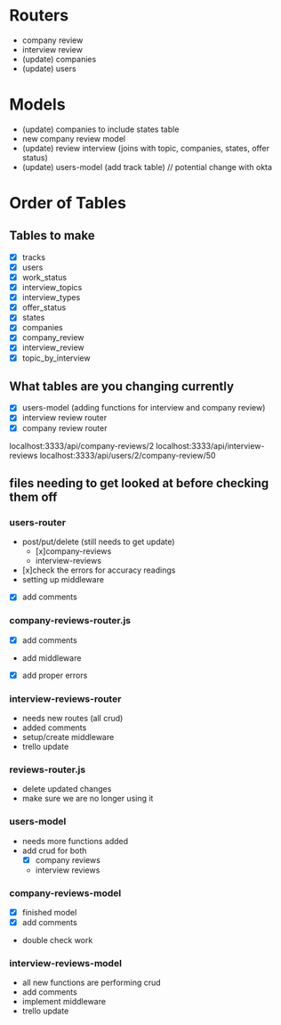 # Routers

- company review
- interview review
- (update) companies
- (update) users

# Models

- (update) companies to include states table
- new company review model
- (update) review interview (joins with topic, companies, states, offer status)
- (update) users-model (add track table) // potential change with okta

# Order of Tables

## Tables to make

- [x] tracks
- [x] users
- [x] work_status
- [x] interview_topics
- [x] interview_types
- [x] offer_status
- [x] states
- [x] companies
- [x] company_review
- [x] interview_review
- [x] topic_by_interview

## What tables are you changing currently

- [x] users-model (adding functions for interview and company review)
- [x] interview review router
- [x] company review router

localhost:3333/api/company-reviews/2
localhost:3333/api/interview-reviews
localhost:3333/api/users/2/company-review/50

## files needing to get looked at before checking them off

### users-router

- post/put/delete (still needs to get update)
  - [x]company-reviews
  - interview-reviews
- [x]check the errors for accuracy readings
- setting up middleware
- [x] add comments

### company-reviews-router.js

- [x] add comments
- add middleware
- [x] add proper errors

### interview-reviews-router

- needs new routes (all crud)
- added comments
- setup/create middleware
- trello update

### reviews-router.js

- delete updated changes
- make sure we are no longer using it

### users-model

- needs more functions added
- add crud for both
  - [x] company reviews
  - interview reviews

### company-reviews-model

- [x] finished model
- [x] add comments
- double check work

### interview-reviews-model

- all new functions are performing crud
- add comments
- implement middleware
- trello update
